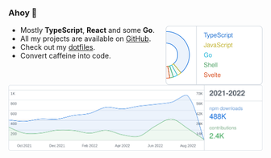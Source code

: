 ### Ahoy 👋

<picture>
  <source media="(prefers-color-scheme: dark)" srcset="assets/languages-dark.svg">
  <img alt="HiDeoo's most used languages" src="assets/languages-light.svg" width="192" align="right" />
</picture>

- Mostly **TypeScript**, **React** and some **Go**.
- All my projects are available on [GitHub](https://github.com/HiDeoo).
- Check out my [dotfiles](https://github.com/HiDeoo/dotfiles).
- Convert caffeine into code.

<br />

<picture>
  <source media="(prefers-color-scheme: dark)" srcset="assets/stats-dark.svg">
  <img alt="HiDeoo's GitHub contributions and npm downloads" src="assets/stats-light.svg" />
</picture>
